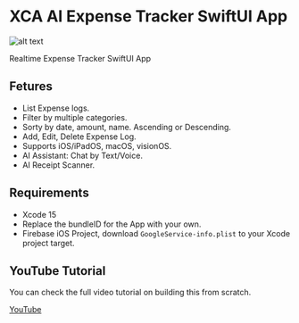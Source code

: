 # XCA AI Expense Tracker SwiftUI App

![alt text](https://i.ibb.co/KGtfPd7/promo.png)

Realtime Expense Tracker SwiftUI App 

## Fetures
- List Expense logs.
- Filter by multiple categories.
- Sorty by date, amount, name. Ascending or Descending.
- Add, Edit, Delete Expense Log.
- Supports iOS/iPadOS, macOS, visionOS.
- AI Assistant: Chat by Text/Voice.
- AI Receipt Scanner.

## Requirements
- Xcode 15
- Replace the bundleID for the App with your own.
- Firebase iOS Project, download `GoogleService-info.plist` to your Xcode project target.

## YouTube Tutorial
You can check the full video tutorial on building this from scratch.

[YouTube](https://youtu.be/tU81xrWx6uY)